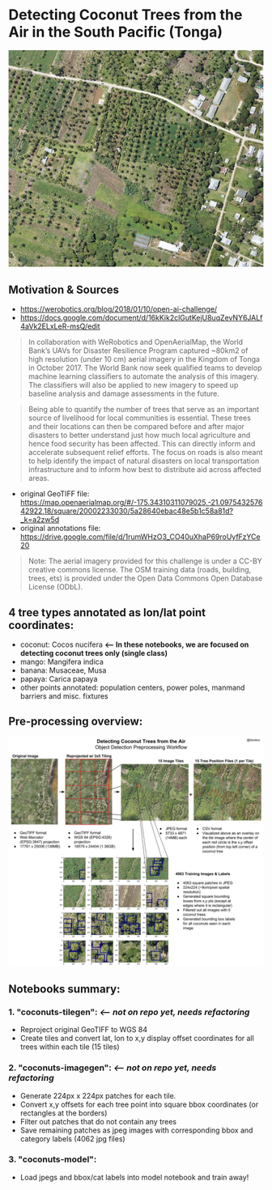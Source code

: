 # Detecting Coconut Trees from the Air in the South Pacific (Tonga)

![tile05](tile05.jpg)

## Motivation & Sources

- https://werobotics.org/blog/2018/01/10/open-ai-challenge/
- https://docs.google.com/document/d/16kKik2clGutKejU8uqZevNY6JALf4aVk2ELxLeR-msQ/edit

> In collaboration with WeRobotics and OpenAerialMap, the World Bank’s UAVs for Disaster Resilience Program captured ~80km2 of high resolution (under 10 cm) aerial imagery in the Kingdom of Tonga in October 2017. The World Bank now seek qualified teams to develop machine learning classifiers to automate the analysis of this imagery. The classifiers will also be applied to new imagery to speed up baseline analysis and damage assessments in the future. 


> Being able to quantify the number of trees that serve as an important source of livelihood  for local communities is essential. These trees and their locations can then be compared before and after major disasters to better understand just how much local agriculture and hence food security has been affected. This can directly inform and accelerate subsequent relief efforts. The focus on roads is also meant to help identify the impact of natural disasters on local transportation infrastructure and to inform how best to distribute aid across affected areas.

- original GeoTIFF file: https://map.openaerialmap.org/#/-175.34310311079025,-21.097543257642922,18/square/20002233030/5a28640ebac48e5b1c58a81d?_k=a2zw5d
- original annotations file: https://drive.google.com/file/d/1rumWHzO3_CO40uXhaP69roUyfFzYCe20

> Note: The aerial imagery provided for this challenge is under a CC-BY creative commons license. The OSM training data (roads, building, trees, ets) is provided under the Open Data Commons Open Database License (ODbL).

## 4 tree types annotated as lon/lat point coordinates:
- coconut: Cocos nucifera **<-- In these notebooks, we are focused on detecting coconut trees only (single class)**
- mango: Mangifera indica
- banana: Musaceae, Musa
- papaya: Carica papaya
- other points annotated: population centers, power poles, manmand barriers and misc. fixtures

## Pre-processing overview:

![coconut-preprocessing-steps](Coconut-preprocessing-steps.jpg)

## Notebooks summary:
### 1. "coconuts-tilegen":  *<-- not on repo yet, needs refactoring*
- Reproject original GeoTIFF to WGS 84 
- Create tiles and convert lat, lon to x,y display offset coordinates for all trees within each tile (15 tiles)


### 2. "coconuts-imagegen": *<-- not on repo yet, needs refactoring*
- Generate 224px x 224px patches for each tile.
- Convert x,y offsets for each tree point into square bbox coordinates (or rectangles at the borders)
- Filter out patches that do not contain any trees
- Save remaining patches as jpeg images with corresponding bbox and category labels (4062 jpg files)

### 3. "coconuts-model":
- Load jpegs and bbox/cat labels into model notebook and train away!